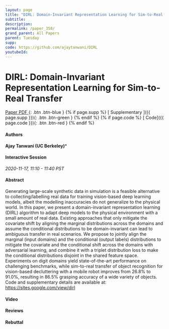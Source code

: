 ```yaml
---
layout: page
title: "DIRL: Domain-Invariant Representation Learning for Sim-to-Real Transfer"
subtitle: 
description:
permalink: /paper_350/
grand_parent: All Papers
parent: Tuesday
supp: 
code: https://github.com/ajaytanwani/DIRL
youtubeId: 
---
```


# DIRL: Domain-Invariant Representation Learning for Sim-to-Real Transfer

[<i class="fa fa-file-text-o" aria-hidden="true"></i> Paper PDF ](https://drive.google.com/file/d/1pWcLD07dhLrtsJwhArg6w6AYfuYmSSpb/view){: .btn .btn-blue } {% if page.supp %} [<i class="fa fa-file-text-o" aria-hidden="true"></i> Supplementary ]({{ page.supp }}){: .btn .btn-green } {% endif %} {% if page.code %} [<i class="fa fa-github" aria-hidden="true"></i> Code]({{ page.code }}){: .btn .btn-red }
{% endif %}

#### Authors
**Ajay Tanwani (UC Berkeley)***

#### Interactive Session
*2020-11-17, 11:10 - 11:40 PST*

#### Abstract
Generating large-scale synthetic data in simulation is a feasible alternative to collecting/labelling real data for training vision-based deep learning models, albeit the modelling inaccuracies do not generalize to the physical world. In this paper, we present a domain-invariant representation learning (DIRL) algorithm to adapt deep models to the physical environment with a small amount of real data. Existing approaches that only mitigate the covariate shift by aligning the marginal distributions across the domains and assume the conditional distributions to be domain-invariant can lead to ambiguous transfer in real scenarios. We propose to jointly align the marginal (input domains) and the conditional (output labels) distributions to mitigate the covariate and the conditional shift across the domains with adversarial learning, and combine it with a triplet distribution loss to make the conditional distributions disjoint in the shared feature space. Experiments on digit domains yield state-of-the-art performance on challenging benchmarks, while sim-to-real transfer of object recognition for vision-based decluttering with a mobile robot improves from 26.8% to 91.0%, resulting in 86.5% grasping accuracy of a wide variety of objects. Code and supplementary details are available at: <a href="https://sites.google.com/view/dirl" target="_blank">https://sites.google.com/view/dirl</a>

#### Video 

#### Reviews

#### Rebuttal

